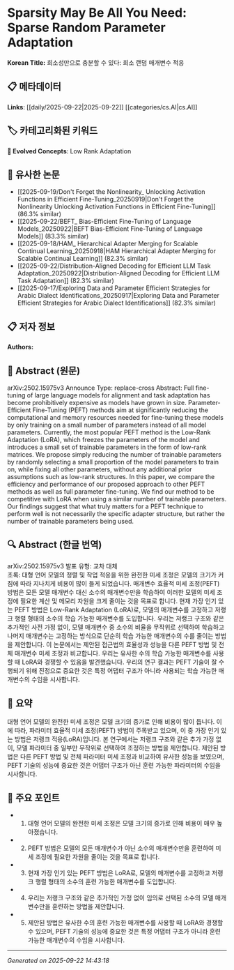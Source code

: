 # Sparsity May Be All You Need: Sparse Random Parameter Adaptation

**Korean Title:** 희소성만으로 충분할 수 있다: 희소 랜덤 매개변수 적응

## 📋 메타데이터

**Links**: [[daily/2025-09-22|2025-09-22]] [[categories/cs.AI|cs.AI]]

## 🏷️ 카테고리화된 키워드
**🚀 Evolved Concepts**: Low Rank Adaptation

## 🔗 유사한 논문
- [[2025-09-19/Don't Forget the Nonlinearity_ Unlocking Activation Functions in Efficient Fine-Tuning_20250919|Don't Forget the Nonlinearity Unlocking Activation Functions in Efficient Fine-Tuning]] (86.3% similar)
- [[2025-09-22/BEFT_ Bias-Efficient Fine-Tuning of Language Models_20250922|BEFT Bias-Efficient Fine-Tuning of Language Models]] (83.3% similar)
- [[2025-09-18/HAM_ Hierarchical Adapter Merging for Scalable Continual Learning_20250918|HAM Hierarchical Adapter Merging for Scalable Continual Learning]] (82.3% similar)
- [[2025-09-22/Distribution-Aligned Decoding for Efficient LLM Task Adaptation_20250922|Distribution-Aligned Decoding for Efficient LLM Task Adaptation]] (82.3% similar)
- [[2025-09-17/Exploring Data and Parameter Efficient Strategies for Arabic Dialect Identifications_20250917|Exploring Data and Parameter Efficient Strategies for Arabic Dialect Identifications]] (82.3% similar)

## 📋 저자 정보

**Authors:** 

## 📄 Abstract (원문)

arXiv:2502.15975v3 Announce Type: replace-cross 
Abstract: Full fine-tuning of large language models for alignment and task adaptation has become prohibitively expensive as models have grown in size. Parameter-Efficient Fine-Tuning (PEFT) methods aim at significantly reducing the computational and memory resources needed for fine-tuning these models by only training on a small number of parameters instead of all model parameters. Currently, the most popular PEFT method is the Low-Rank Adaptation (LoRA), which freezes the parameters of the model and introduces a small set of trainable parameters in the form of low-rank matrices. We propose simply reducing the number of trainable parameters by randomly selecting a small proportion of the model parameters to train on, while fixing all other parameters, without any additional prior assumptions such as low-rank structures. In this paper, we compare the efficiency and performance of our proposed approach to other PEFT methods as well as full parameter fine-tuning. We find our method to be competitive with LoRA when using a similar number of trainable parameters. Our findings suggest that what truly matters for a PEFT technique to perform well is not necessarily the specific adapter structure, but rather the number of trainable parameters being used.

## 🔍 Abstract (한글 번역)

arXiv:2502.15975v3 발표 유형: 교차 대체  
초록: 대형 언어 모델의 정렬 및 작업 적응을 위한 완전한 미세 조정은 모델의 크기가 커짐에 따라 지나치게 비용이 많이 들게 되었습니다. 매개변수 효율적 미세 조정(PEFT) 방법은 모든 모델 매개변수 대신 소수의 매개변수만을 학습하여 이러한 모델의 미세 조정에 필요한 계산 및 메모리 자원을 크게 줄이는 것을 목표로 합니다. 현재 가장 인기 있는 PEFT 방법은 Low-Rank Adaptation (LoRA)로, 모델의 매개변수를 고정하고 저랭크 행렬 형태의 소수의 학습 가능한 매개변수를 도입합니다. 우리는 저랭크 구조와 같은 추가적인 사전 가정 없이, 모델 매개변수 중 소수의 비율을 무작위로 선택하여 학습하고 나머지 매개변수는 고정하는 방식으로 단순히 학습 가능한 매개변수의 수를 줄이는 방법을 제안합니다. 이 논문에서는 제안된 접근법의 효율성과 성능을 다른 PEFT 방법 및 전체 매개변수 미세 조정과 비교합니다. 우리는 유사한 수의 학습 가능한 매개변수를 사용할 때 LoRA와 경쟁할 수 있음을 발견했습니다. 우리의 연구 결과는 PEFT 기술이 잘 수행되기 위해 진정으로 중요한 것은 특정 어댑터 구조가 아니라 사용되는 학습 가능한 매개변수의 수임을 시사합니다.

## 📝 요약

대형 언어 모델의 완전한 미세 조정은 모델 크기의 증가로 인해 비용이 많이 듭니다. 이에 따라, 파라미터 효율적 미세 조정(PEFT) 방법이 주목받고 있으며, 이 중 가장 인기 있는 방법은 저랭크 적응(LoRA)입니다. 본 연구에서는 저랭크 구조와 같은 추가 가정 없이, 모델 파라미터 중 일부만 무작위로 선택하여 조정하는 방법을 제안합니다. 제안된 방법은 다른 PEFT 방법 및 전체 파라미터 미세 조정과 비교하여 유사한 성능을 보였으며, PEFT 기술의 성능에 중요한 것은 어댑터 구조가 아닌 훈련 가능한 파라미터의 수임을 시사합니다.

## 🎯 주요 포인트

- 1. 대형 언어 모델의 완전한 미세 조정은 모델 크기의 증가로 인해 비용이 매우 높아졌습니다.

- 2. PEFT 방법은 모델의 모든 매개변수가 아닌 소수의 매개변수만을 훈련하여 미세 조정에 필요한 자원을 줄이는 것을 목표로 합니다.

- 3. 현재 가장 인기 있는 PEFT 방법은 LoRA로, 모델의 매개변수를 고정하고 저랭크 행렬 형태의 소수의 훈련 가능한 매개변수를 도입합니다.

- 4. 우리는 저랭크 구조와 같은 추가적인 가정 없이 임의로 선택된 소수의 모델 매개변수만을 훈련하는 방법을 제안합니다.

- 5. 제안된 방법은 유사한 수의 훈련 가능한 매개변수를 사용할 때 LoRA와 경쟁할 수 있으며, PEFT 기술의 성능에 중요한 것은 특정 어댑터 구조가 아니라 훈련 가능한 매개변수의 수임을 시사합니다.

---

*Generated on 2025-09-22 14:43:18*